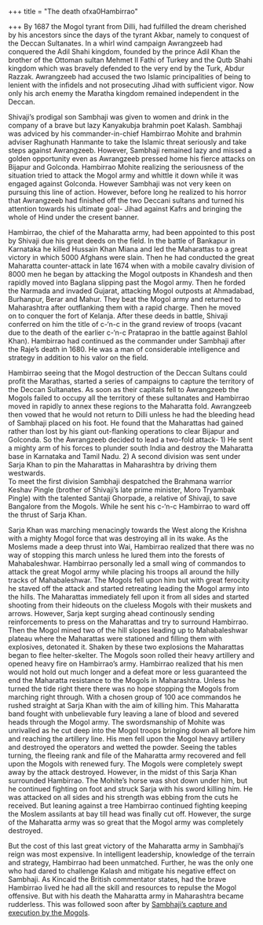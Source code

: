 +++
title = "The death ofxa0Hambirrao"

+++
By 1687 the Mogol tyrant from Dilli, had fulfilled the dream cherished
by his ancestors since the days of the tyrant Akbar, namely to conquest
of the Deccan Sultanates. In a whirl wind campaign Awrangzeeb had
conquered the Adil Shahi kingdom, founded by the prince Adil Khan the
brother of the Ottoman sultan Mehmet II Fathi of Turkey and the Qutb
Shahi kingdom which was bravely defended to the very end by the Turk,
Abdur Razzak. Awrangzeeb had accused the two Islamic principalities of
being to lenient with the infidels and not prosecuting Jihad with
sufficient vigor. Now only his arch enemy the Maratha kingdom remained
independent in the Deccan.

Shivaji’s prodigal son Sambhaji was given to women and drink in the
company of a brave but lazy Kanyakubja brahmin poet Kalash. Sambhaji was
adviced by his commander-in-chief Hambirrao Mohite and brahmin adviser
Raghunath Hanmante to take the Islamic threat seriously and take steps
against Awrangzeeb. However, Sambhaji remained lazy and missed a golden
opportunity even as Awrangzeeb pressed home his fierce attacks on
Bijapur and Golconda. Hambirrao Mohite realizing the seriousness of the
situation tried to attack the Mogol army and whittle it down while it
was engaged against Golconda. However Sambhaji was not very keen on
pursuing this line of action. However, before long he realized to his
horror that Awrangzeeb had finished off the two Deccani sultans and
turned his attention towards his ultimate goal- Jihad against Kafrs and
bringing the whole of Hind under the cresent banner.

Hambirrao, the chief of the Maharatta army, had been appointed to this
post by Shivaji due his great deeds on the field. In the battle of
Bankapur in Karnataka he killed Hussain Khan Miana and led the
Maharattas to a great victory in which 5000 Afghans were slain. Then he
had conducted the great Maharatta counter-attack in late 1674 when with
a mobile cavalry division of 8000 men he began by attacking the Mogol
outposts in Khandesh and then rapidly moved into Baglana slipping past
the Mogol army. Then he forded the Narmada and invaded Gujarat,
attacking Mogol outposts at Ahmadabad, Burhanpur, Berar and Mahur. They
beat the Mogol army and returned to Maharashtra after outflanking them
with a rapid charge. Then he moved on to conquer the fort of Kelanja.
After these deeds in battle, Shivaji conferred on him the title of
c-‘n-c in the grand review of troops (vacant due to the death of the
earlier c-‘n-c Prataprao in the battle against Bahlol Khan). Hambirrao
had continued as the commander under Sambhaji after the Raje’s death in
1680. He was a man of considerable intelligence and strategy in addition
to his valor on the field.

Hambirrao seeing that the Mogol destruction of the Deccan Sultans could
profit the Marathas, started a series of campaigns to capture the
territory of the Deccan Sultanates. As soon as their capitals fell to
Awrangzeeb the Mogols failed to occupy all the territory of these
sultanates and Hambirrao moved in rapidly to annex these regions to the
Maharatta fold. Awrangzeeb then vowed that he would not return to Dilli
unless he had the bleeding head of Sambhaji placed on his foot. He found
that the Maharattas had gained rather than lost by his giant
out-flanking operations to clear Bijapur and Golconda. So the Awrangzeeb
decided to lead a two-fold attack- 1) He sent a mighty arm of his forces
to plunder south India and destroy the Maharatta base in Karnataka and
Tamil Nadu. 2) A second division was sent under Sarja Khan to pin the
Maharattas in Maharashtra by driving them westwards.  
To meet the first division Sambhaji despatched the Brahmana warrior
Keshav Pingle (brother of Shivaji’s late prime minister, Moro Tryambak
Pingle) with the talented Santaji Ghorpade, a relative of Shivaji, to
save Bangalore from the Mogols. While he sent his c-‘n-c Hambirrao to
ward off the thrust of Sarja Khan.

Sarja Khan was marching menacingly towards the West along the Krishna
with a mighty Mogol force that was destroying all in its wake. As the
Moslems made a deep thrust into Wai, Hambirrao realized that there was
no way of stopping this march unless he lured them into the forests of
Mahabaleshwar. Hambirrao personally led a small wing of commandos to
attack the great Mogol army while placing his troops all around the
hilly tracks of Mahabaleshwar. The Mogols fell upon him but with great
ferocity he staved off the attack and started retreating leading the
Mogol army into the hills. The Maharattas immediately fell upon it from
all sides and started shooting from their hideouts on the clueless
Mogols with their muskets and arrows. However, Sarja kept surging ahead
continously sending reinforcements to press on the Maharattas and try to
surround Hambirrao. Then the Mogol mined two of the hill slopes leading
up to Mahabaleshwar plateau where the Maharattas were stationed and
filling them with explosives, detonated it. Shaken by these two
explosions the Maharattas began to flee helter-skelter. The Mogols soon
rolled their heavy artillery and opened heavy fire on Hambirrao’s army.
Hambirrao realized that his men would not hold out much longer and a
defeat more or less guaranteed the end the Maharatta resistance to the
Mogols in Maharashtra. Unless he turned the tide right there there was
no hope stopping the Mogols from marching right through. With a chosen
group of 100 ace commandos he rushed straight at Sarja Khan with the aim
of killing him. This Maharatta band fought with unbelievable fury
leaving a lane of blood and severed heads through the Mogol army. The
swordsmanship of Mohite was unrivalled as he cut deep into the Mogol
troops bringing down all before him and reaching the artillery line. His
men fell upon the Mogol heavy artillery and destroyed the operators and
wetted the powder. Seeing the tables turning, the fleeing rank and file
of the Maharatta army recovered and fell upon the Mogols with renewed
fury. The Mogols were completely swept away by the attack destroyed.
However, in the midst of this Sarja Khan surrounded Hambirrao. The
Mohite’s horse was shot down under him, but he continued fighting on
foot and struck Sarja with his sword killing him. He was attacked on all
sides and his strength was ebbing from the cuts he received. But leaning
against a tree Hambirrao continued fighting keeping the Moslem assilants
at bay till head was finally cut off. However, the surge of the
Maharatta army was so great that the Mogol army was completely
destroyed.

But the cost of this last great victory of the Maharatta army in
Sambhaji’s reign was most expensive. In intelligent leadership,
knowledge of the terrain and strategy, Hambirrao had been unmatched.
Further, he was the only one who had dared to challenge Kalash and
mitigate his negative effect on Sambhaji. As Kincaid the British
commentator states, had the brave Hambirrao lived he had all the skill
and resources to repulse the Mogol offensive. But with his death the
Maharatta army in Maharashtra became rudderless. This was followed soon
after by [Sambhaji’s capture and execution by the
Mogols](https://manasataramgini.wordpress.com/2004/06/13/the-end-of-sambhaji/).
